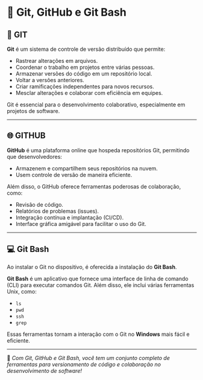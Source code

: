 # 📝 Git, GitHub e Git Bash

## 🚀 GIT

**Git** é um sistema de controle de versão distribuído que permite:

- Rastrear alterações em arquivos.
- Coordenar o trabalho em projetos entre várias pessoas.
- Armazenar versões do código em um repositório local.
- Voltar a versões anteriores.
- Criar ramificações independentes para novos recursos.
- Mesclar alterações e colaborar com eficiência em equipes.

Git é essencial para o desenvolvimento colaborativo, especialmente em projetos de software.

---

## 🌐 GITHUB

**GitHub** é uma plataforma online que hospeda repositórios Git, permitindo que desenvolvedores:

- Armazenem e compartilhem seus repositórios na nuvem.
- Usem controle de versão de maneira eficiente.

Além disso, o GitHub oferece ferramentas poderosas de colaboração, como:

- Revisão de código.
- Relatórios de problemas (issues).
- Integração contínua e implantação (CI/CD).
- Interface gráfica amigável para facilitar o uso do Git.

---

## 💻 Git Bash

Ao instalar o Git no dispositivo, é oferecida a instalação do **Git Bash**.

**Git Bash** é um aplicativo que fornece uma interface de linha de comando (CLI) para executar comandos Git. Além disso, ele inclui várias ferramentas Unix, como:

- `ls`
- `pwd`
- `ssh`
- `grep`

Essas ferramentas tornam a interação com o Git no **Windows** mais fácil e eficiente.

---

📖 *Com Git, GitHub e Git Bash, você tem um conjunto completo de ferramentas para versionamento de código e colaboração no desenvolvimento de software!*

